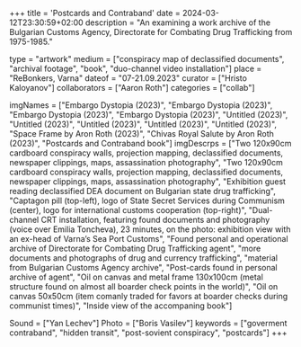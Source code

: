 +++
title = 'Postcards and Contraband'
date = 2024-03-12T23:30:59+02:00
description = "An examining a work archive of the Bulgarian Customs Agency, Directorate for Combating Drug Trafficking from 1975-1985."

type = "artwork"
medium = ["conspiracy map of declassified documents", "archival footage", "book", "duo-channel video installation"]
place = "ReBonkers, Varna"
dateof = "07-21.09.2023"
curator = ["Hristo Kaloyanov"]
collaborators = ["Aaron Roth"]
categories = ["collab"]

imgNames = ["Embargo Dystopia (2023)", "Embargo Dystopia (2023)", "Embargo Dystopia (2023)", "Embargo Dystopia (2023)", "Untitled (2023)", "Untitled (2023)", "Untitled (2023)", "Untitled (2023)", "Untitled (2023)", "Space Frame by Aron Roth (2023)", "Chivas Royal Salute by Aron Roth (2023)", "Postcards and Contraband book"]
imgDescrps = ["Two 120x90cm cardboard conspiracy walls, projection mapping, declassified documents, newspaper clippings, maps, assassination photography", "Two 120x90cm cardboard conspiracy walls, projection mapping, declassified documents, newspaper clippings, maps, assassination photography", "Exhibition guest reading declassified DEA document on Bulgarian state drug trafficking", "Captagon pill (top-left), logo of State Secret Services during Communism (center), logo for international customs cooperation (top-right)", "Dual-channel CRT installation, featuring found documents and photography (voice over Emilia Toncheva), 23 minutes, on the photo: exhibition view with an ex-head of Varna’s Sea Port Customs", "Found personal and operational archive of Directorate for Combating Drug Trafficking agent", "more documents and photographs of drug and currency trafficking", "material from Bulgarian Customs Agency archive", "Post-cards found  in personal archive of agent", "Oil on canvas and metal frame 130x100cm (metal structure found on almost all boarder check points in the world)", "Oil on canvas 50x50cm (item comanly traded for favors at boarder checks during communist times)", "Inside view of the accompaning book"]

Sound = ["Yan Lechev"]
Photo = ["Boris Vasilev"]
keywords = ["goverment contraband", "hidden transit", "post-sovient conspiracy", "postcards"]
+++